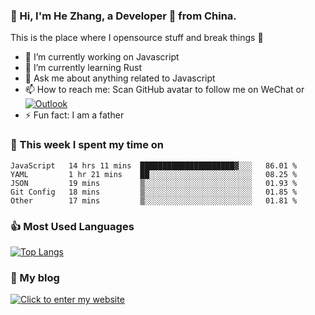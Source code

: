 ### 👋 Hi, I'm He Zhang, a Developer 🚀 from China.

This is the place where I opensource stuff and break things :rofl:

- 🔭  I’m currently working on Javascript
- 🌱  I’m currently learning Rust
- 💬  Ask me about anything related to Javascript
- 📫  How to reach me: Scan GitHub avatar to follow me on WeChat or [![Outlook](https://img.shields.io/badge/-Outlook-0078D4?style=flat&logo=Microsoft-Outlook&logoColor=white)](mailto:link@zhanghe.cool)
- ⚡  Fun fact: I am a father

### 💪 This week I spent my time on 
<!--START_SECTION:waka-->
```text
JavaScript   14 hrs 11 mins  █████████████████████▓░░░   86.01 % 
YAML         1 hr 21 mins    ██░░░░░░░░░░░░░░░░░░░░░░░   08.25 % 
JSON         19 mins         ▒░░░░░░░░░░░░░░░░░░░░░░░░   01.93 % 
Git Config   18 mins         ▒░░░░░░░░░░░░░░░░░░░░░░░░   01.85 % 
Other        17 mins         ▒░░░░░░░░░░░░░░░░░░░░░░░░   01.81 % 
```
<!--END_SECTION:waka-->

### 👍 Most Used Languages
[![Top Langs](https://github-readme-stats.vercel.app/api/top-langs/?username=zhanghecool&layout=compact)](https://zhanghe.cool)

### 🌈 My blog 
[![Click to enter my website](https://cdn.jsdelivr.net/gh/zhanghecool/assets/images/gif/zhanghecools.gif)](https://zhanghe.cool)
